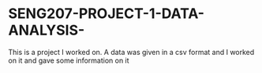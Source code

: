 # SENG207-PROJECT-1-DATA-ANALYSIS-
This is a project I worked on. A data was given in a csv format and I worked on it and gave some information on it
